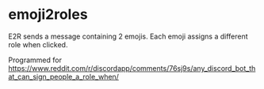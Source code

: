 # emoji2roles
E2R sends a message containing 2 emojis. Each emoji assigns a different role when clicked. 

Programmed for https://www.reddit.com/r/discordapp/comments/76sj9s/any_discord_bot_that_can_sign_people_a_role_when/

